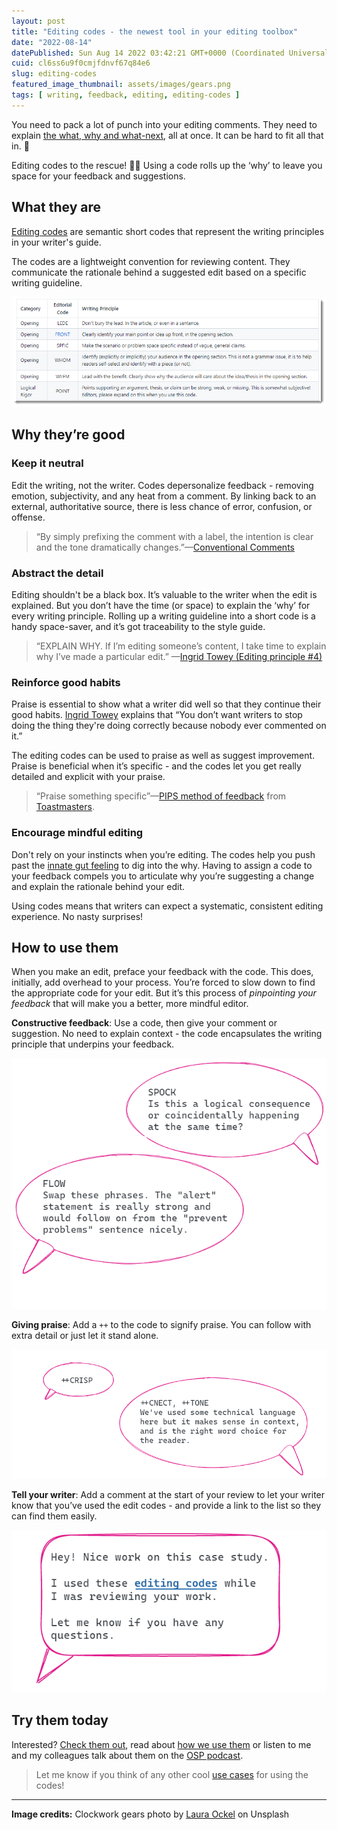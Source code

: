 ```yaml
---
layout: post
title: "Editing codes - the newest tool in your editing toolbox"
date: "2022-08-14"
datePublished: Sun Aug 14 2022 03:42:21 GMT+0000 (Coordinated Universal Time)
cuid: cl6ss6u9f0cmjfdnvf67q84e6
slug: editing-codes
featured_image_thumbnail: assets/images/gears.png
tags: [ writing, feedback, editing, editing-codes ]
---
```


You need to pack a lot of punch into your editing comments. They need to explain [the what, why and what-next](https://flicstar.com/anatomy-of-an-editing-comment), all at once. It can be hard to fit all that in. 😤

Editing codes to the rescue! 🦸‍♀️ Using a code rolls up the ‘why’ to leave you space for  your feedback and suggestions. 

## What they are

[Editing codes](https://openstrategypartners.com/resources/the-osp-editing-codes/) are semantic short codes that represent the writing principles in your writer's guide. 

The codes are a lightweight convention for reviewing content. They communicate the rationale behind a suggested edit based on a specific writing guideline.


![codes.png](assets/images/codes.png)


## Why they’re good

### Keep it neutral

Edit the writing, not the writer. Codes depersonalize feedback - removing emotion, subjectivity, and any heat from a comment. By linking back to an external, authoritative source, there is less chance of error, confusion, or offense. 

> “By simply prefixing the comment with a label, the intention is clear and the tone dramatically changes.”—[Conventional Comments](https://conventionalcomments.org/)

### Abstract the detail
Editing shouldn't be a black box. It’s valuable to the writer when the edit is explained. But you don’t have the time (or space) to explain the ‘why’ for every writing principle. Rolling up a writing guideline into a short code is a handy space-saver, and it’s got traceability to the style guide.

> “EXPLAIN WHY. If I’m editing someone’s content, I take time to explain why I’ve made a particular edit.” —[Ingrid Towey (Editing principle #4)](https://youtu.be/7iWUSetbaos)

### Reinforce good habits
Praise is essential to show what a writer did well so that they continue their good habits. [Ingrid Towey](https://youtu.be/7iWUSetbaos) explains that “You don’t want writers to stop doing the thing they're doing correctly because nobody ever commented on it.”

The editing codes can be used to praise as well as suggest improvement. Praise is beneficial when it’s specific - and the codes let you get really detailed and explicit with your praise. 

> “Praise something specific”—[PIPS method of feedback](https://www.knowledgeowl.com/home/art-of-review) from [Toastmasters](https://toastmastersdivisiong.wordpress.com/2014/07/14/the-pips-method-for-providing-feedback/).

### Encourage mindful editing
Don't rely on your instincts when you’re editing. The codes help you push past the [innate gut feeling](https://flicstar.com/editing-skills-innate-or-learned) to dig into the why. Having to assign a code to your feedback compels you to articulate why you’re suggesting a change and explain the rationale behind your edit. 

Using codes means that writers can expect a systematic, consistent editing experience. No nasty surprises!

## How to use them

When you make an edit, preface your feedback with the code. This does, initially, add overhead to your process. You’re forced to slow down to find the appropriate code for your edit. But it’s this process of *pinpointing your feedback* that will make you a better, more mindful editor.

**Constructive feedback**: Use a code, then give your comment or suggestion. No need to explain context - the code encapsulates the writing principle that underpins your feedback.


![OSPCodesFdbk.png](assets/images/OSPCodesFdbk.png)

**Giving praise**: Add a `++` to the code to signify praise. You can follow with extra detail or just let it stand alone.


![OSPPlusPlus.png](assets/images/OSPPlusPlus.png)

**Tell your writer**: Add a comment at the start of your review to let your writer know that you’ve used the edit codes - and provide a link to the list so they can find them easily.

![OSPPUsecodes.png](assets/images/OSPPUsecodes.png)


## Try them today

Interested? [Check them out](https://openstrategypartners.com/resources/the-osp-editing-codes/), read about [how we use them](https://openstrategypartners.com/blog/how-we-write-and-edit-at-osp-podcast-01/) or listen to me and my colleagues talk about them on the [OSP podcast](https://www.youtube.com/channel/UCK1FgQnuVwknf_CWenjZSMw).  

> Let me know if you think of any other cool [use cases](https://flicstar.com/editing-codes-use-cases) for using the codes!

---

**Image credits:** Clockwork gears photo by [Laura Ockel](https://unsplash.com/photos/UQ2Fw_9oApU)  on Unsplash

